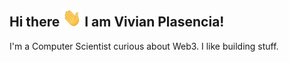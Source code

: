 ## Hi there <img src="./icons/wave.gif" width="30px"> I am Vivian Plasencia!

I'm a Computer Scientist curious about Web3. I like building stuff.
